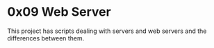 # 0x09 Web Server

This project has scripts dealing with servers and web servers and the differences between them.
